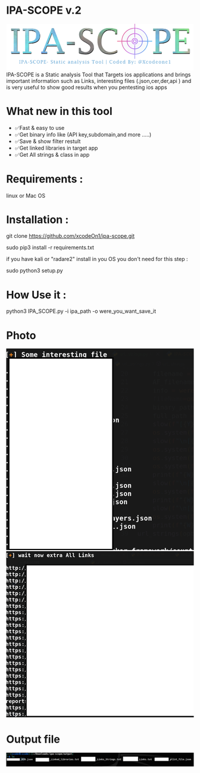# IPA-SCOPE v.2
![Script](https://github.com/xcodeOn1/ipa-scope/blob/main/screenshot/logo.png)
IPA-SCOPE is a Static analysis Tool that Targets ios applications and brings important information such as  Links, interesting files (.json,cer,der,api )
and is very useful to show good results when you pentesting ios apps 
# What new in this tool 
* ✅Fast & easy to use
* ✅Get binary info like (API key,subdomain,and more .....)
* ✅Save & show filter restult
* ✅Get linked libraries in target app
* ✅Get All strings & class in app

# Requirements :

linux or Mac OS

# Installation :

git clone https://github.com/xcodeOn1/ipa-scope.git

sudo pip3 install -r requirements.txt

if you have kali or "radare2" install in you OS you don't need for this step :

sudo python3 setup.py

# How Use it :

python3 IPA_SCOPE.py -i ipa_path -o were_you_want_save_it

# Photo
![Script](https://github.com/xcodeOn1/ipa-scope/blob/main/screenshot/json.png "Script Interface")
![Script](https://github.com/xcodeOn1/ipa-scope/blob/main/screenshot/links.png)
# Output file 
![Script](https://github.com/xcodeOn1/ipa-scope/blob/main/screenshot/result.png)


